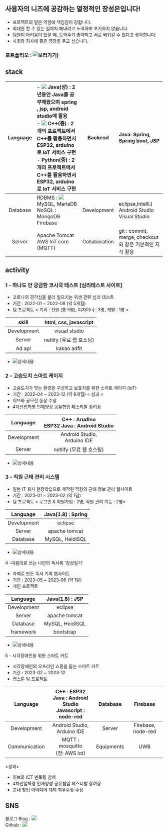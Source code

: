 ## 사용자의 니즈에 공감하는 열정적인  장성은입니다!

- 프로젝트의 맡은 역할에 책임감이 강합니다.
- 최대한 할 수 있는 일까지 해내려고 노력하며 포기하지 않습니다.
- 팀원이 어려움이 있을 때, 도와주기 좋아하고 서로 배워갈 수 있다고 생각합니다.
- 사회와 회사에 좋은 영향을 주고 싶습니다.


### 포트폴리오 : ![보러가기]((https://drive.google.com/file/d/1o93VhHn1Cik_bPgYD_37NyAvKIrrnqmc/view?usp=drive_link)))

## stack

| Language | - ![](https://img.shields.io/badge/-Java-007396?style=flat&logo=JavalogoColor=white) Java(상) : 2년동안 Java를 공부해왔으며 spring , jsp, android studio에 활용 <br>- ![](https://img.shields.io/badge/-c++-00599C?style=flat&logo=cpluspluslogoColor=white) C++(중) : 2개의 프로젝트에서 C++를 활용하면서 ESP32, arduino로 IoT 서비스 구현 <br>- Python(중) : 2개의 프로젝트에서 C++를 활용하면서 ESP32, arduino로 IoT 서비스 구현 |    Backend    | Java: Spring, Spring boot, JSP |
|:--------:|:------------------------------------------------|:-------------:|:-----------------------------------------------------------|
| Database | RDBMS : ![](https://img.shields.io/badge/-mysql-4479A1?style=flat&logo=mysql&logoColor=white) MySQL, MariaDB <br>NoSQL : MongoDB Firebase |  Development  | eclipse,IntelliJ <br>Android Studio <br>Visual Studio |
|  Server  | Apache Tomcat<br> AWS IoT core (MQTT) | Collaboration | git : commit, merge, checkout와 같은 기본적인 지식 활용 |

## activity

### 1 - 하나도 안 궁금한 코시국 테스트 [심리테스트 사이트]
- 코로나의 경각심을 불러 일으키는 위생 관련 심리 테스트
- 기간 : 2022-01 ~ 2022-08 (약 5개월)
- 팀 프로젝트 < 기획 : 전원 (총 5명), 디자이너 : 3명, 개발 : 1명 >

|skill|html, css, javascript|
|:-------:|:--------------:|
|Development|visual studio|
|Server|netlify (무료 웹 호스팅)|
|Ad api|kakao adfit|

- ![상세내용](https://github.com/EunSung98/covidPersonalityTes)

### 2 - 고슴도치 스마트 케이지
- 고슴도치가 맞는 환경을 구성하고 보호자를 위한 스마트 케이지 (IoT)
- 기간 : 2022-04 ~ 2022-12 (약 8개월)
< 성과 >
- 이브와 공모전 동상 수상
- 4차산업혁명 인재양성 공유협업 페스티발 장려상

|Language|C++ : Arudino <br> ESP32  Java : Android Studio|
|:-------:|:--------------:|
|Development|Android Studio,<br> Arduino IDE|
|Server|netlify (무료 웹 호스팅)|

- ![상세내용](https://github.com/EunSung98/hedgeHouse)

### 3 - 직원 근태 관리 시스템
- 일본 IT 회사 현장학습으로 제작된 직원의 근태 정보 관리 웹사이트
- 기간 : 2023-01 ~ 2023-02 (약 1달)
- 팀 프로젝트 < 로그인 & 회원가입 : 2명, 직원 관리 기능 : 2명>

|Language|Java(1.8) : Spring|
|:-------:|:--------------:|
|Development|eclipse|
|Server|apache tomcat|
|Database|MySQL, HeidiSQL |
  
- ![상세내용](https://github.com/EunSung98/fosFieldTrip)

4 -마음대로 쓰는 나만의 독서록 '감상일기’
- 과제로 만든 독서 기록 웹사이트
- 기간 : 2023-05 ~ 2023-06 (약 1달)
- 개인 프로젝트

|Language|Java(1.8) : JSP|
|:-------:|:--------------:|
|Development|eclipse|
|Server|apache tomcat|
|Database|MySQL, HeidiSQL|
|framework|bootstrap|

- ![상세내용](https://github.com/EunSung98/readMemo)

5 - 시각장애인을 위한 스마트 카트
- 시각장애인의 오프라인 쇼핑을 돕는 스마트 카트
- 기간 : 2023-02 ~ 2023-12
- 캡스톤 팀 프로젝트

|Language|C++ : ESP32 <br> Java : Android Studio <br> Javascript : node-red|Database|Firebase|
|:-------:|:--------------:|:--------------:|:--------------:|
|Development|Android Studio, Arduino IDE|Server|Firebase, node-red|
|Communication|MQTT : mosquitto <br> (전: AWS iot)|Equipments|UWB|

<성과>
- 이브와 ICT 멘토링 참여
- 4차산업혁명 인재양성 공유협업 페스티발 장려상
- 교내 창업 아이디어 대회 최우수상 수상


## SNS 
블로그 Blog : <a href="https://jangmay.tistory.com/" target="_blank"><img src="https://img.shields.io/badge/blog-orange?style=flat-square&logo=&logoColor=white"/></a><br>
Github : <a href="https://github.com/EunSung98" target="_blank"><img src="https://img.shields.io/badge/Github-black?style=flat-square&logo=&logoColor=white"/></a><br>
